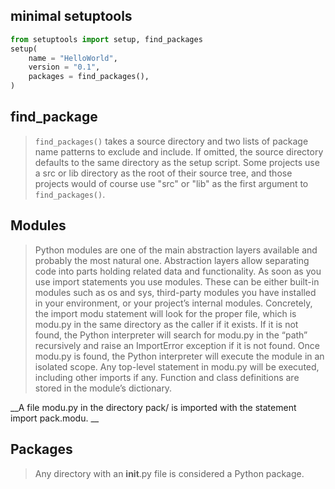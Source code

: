 minimal setuptools
---
```python
from setuptools import setup, find_packages
setup(
    name = "HelloWorld",
    version = "0.1",
    packages = find_packages(),
)
```
find_package
---
> `find_packages()` takes a source directory and two lists of package name patterns to exclude and include. If omitted, the source directory defaults to the same directory as the setup script. Some projects use a src or lib directory as the root of their source tree, and those projects would of course use "src" or "lib" as the first argument to `find_packages()`.

Modules
---
> Python modules are one of the main abstraction layers available and probably the most natural one. Abstraction layers allow separating code into parts holding related data and functionality.
> As soon as you use import statements you use modules. These can be either built-in modules such as os and sys, third-party modules you have installed in your environment, or your project’s internal modules.
> Concretely, the import modu statement will look for the proper file, which is modu.py in the same directory as the caller if it exists. If it is not found, the Python interpreter will search for modu.py in the “path” recursively and raise an ImportError exception if it is not found.
> Once modu.py is found, the Python interpreter will execute the module in an isolated scope. Any top-level statement in modu.py will be executed, including other imports if any. Function and class definitions are stored in the module’s dictionary.

__A file modu.py in the directory pack/ is imported with the statement import pack.modu. __

Packages
---
> Any directory with an __init__.py file is considered a Python package. 
> 
